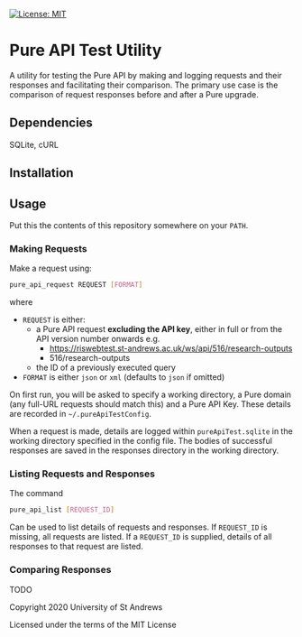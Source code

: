 [![License: MIT](https://img.shields.io/badge/License-MIT-yellow.svg)](https://opensource.org/licenses/MIT)

# Pure API Test Utility

A utility for testing the Pure API by making and logging requests and their
responses and facilitating their comparison. The primary use case is the
comparison of request responses before and after a Pure upgrade.

## Dependencies

SQLite, cURL

## Installation

## Usage
Put this the contents of this repository somewhere on your `PATH`.

### Making Requests

Make a request using:

```bash
pure_api_request REQUEST [FORMAT]
```

where

- `REQUEST` is either:
  - a Pure API request **excluding the API key**, either in full or from the
API version number onwards e.g.
    - https://riswebtest.st-andrews.ac.uk/ws/api/516/research-outputs
    - 516/research-outputs
  - the ID of a previously executed query
- `FORMAT` is either `json` or `xml` (defaults to `json` if omitted)

On first run, you will be asked to specify a working directory, a Pure domain
(any full-URL requests should match this) and a Pure API Key. These details are
recorded in `~/.pureApiTestConfig`.

When a request is made, details are logged within `pureApiTest.sqlite` in the
working directory specified in the config file. The bodies of successful
responses are saved in the responses directory in the working directory.

### Listing Requests and Responses

The command

```bash
pure_api_list [REQUEST_ID]
```

Can be used to list details of requests and responses. If `REQUEST_ID` is
missing, all requests are listed. If a `REQUEST_ID` is supplied, details of all
responses to that request are listed.

### Comparing Responses

TODO

Copyright 2020 University of St Andrews

Licensed under the terms of the MIT License
